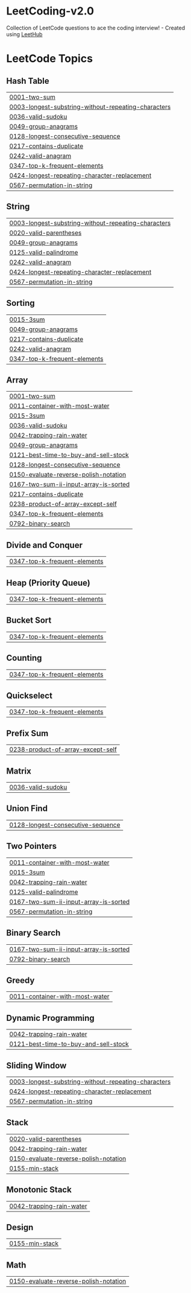 # LeetCoding-v2.0
Collection of LeetCode questions to ace the coding interview! - Created using [LeetHub](https://github.com/QasimWani/LeetHub)

<!---LeetCode Topics Start-->
# LeetCode Topics
## Hash Table
|  |
| ------- |
| [0001-two-sum](https://github.com/sarahab23/LeetCoding-v2.0/tree/master/0001-two-sum) |
| [0003-longest-substring-without-repeating-characters](https://github.com/sarahab23/LeetCoding-v2.0/tree/master/0003-longest-substring-without-repeating-characters) |
| [0036-valid-sudoku](https://github.com/sarahab23/LeetCoding-v2.0/tree/master/0036-valid-sudoku) |
| [0049-group-anagrams](https://github.com/sarahab23/LeetCoding-v2.0/tree/master/0049-group-anagrams) |
| [0128-longest-consecutive-sequence](https://github.com/sarahab23/LeetCoding-v2.0/tree/master/0128-longest-consecutive-sequence) |
| [0217-contains-duplicate](https://github.com/sarahab23/LeetCoding-v2.0/tree/master/0217-contains-duplicate) |
| [0242-valid-anagram](https://github.com/sarahab23/LeetCoding-v2.0/tree/master/0242-valid-anagram) |
| [0347-top-k-frequent-elements](https://github.com/sarahab23/LeetCoding-v2.0/tree/master/0347-top-k-frequent-elements) |
| [0424-longest-repeating-character-replacement](https://github.com/sarahab23/LeetCoding-v2.0/tree/master/0424-longest-repeating-character-replacement) |
| [0567-permutation-in-string](https://github.com/sarahab23/LeetCoding-v2.0/tree/master/0567-permutation-in-string) |
## String
|  |
| ------- |
| [0003-longest-substring-without-repeating-characters](https://github.com/sarahab23/LeetCoding-v2.0/tree/master/0003-longest-substring-without-repeating-characters) |
| [0020-valid-parentheses](https://github.com/sarahab23/LeetCoding-v2.0/tree/master/0020-valid-parentheses) |
| [0049-group-anagrams](https://github.com/sarahab23/LeetCoding-v2.0/tree/master/0049-group-anagrams) |
| [0125-valid-palindrome](https://github.com/sarahab23/LeetCoding-v2.0/tree/master/0125-valid-palindrome) |
| [0242-valid-anagram](https://github.com/sarahab23/LeetCoding-v2.0/tree/master/0242-valid-anagram) |
| [0424-longest-repeating-character-replacement](https://github.com/sarahab23/LeetCoding-v2.0/tree/master/0424-longest-repeating-character-replacement) |
| [0567-permutation-in-string](https://github.com/sarahab23/LeetCoding-v2.0/tree/master/0567-permutation-in-string) |
## Sorting
|  |
| ------- |
| [0015-3sum](https://github.com/sarahab23/LeetCoding-v2.0/tree/master/0015-3sum) |
| [0049-group-anagrams](https://github.com/sarahab23/LeetCoding-v2.0/tree/master/0049-group-anagrams) |
| [0217-contains-duplicate](https://github.com/sarahab23/LeetCoding-v2.0/tree/master/0217-contains-duplicate) |
| [0242-valid-anagram](https://github.com/sarahab23/LeetCoding-v2.0/tree/master/0242-valid-anagram) |
| [0347-top-k-frequent-elements](https://github.com/sarahab23/LeetCoding-v2.0/tree/master/0347-top-k-frequent-elements) |
## Array
|  |
| ------- |
| [0001-two-sum](https://github.com/sarahab23/LeetCoding-v2.0/tree/master/0001-two-sum) |
| [0011-container-with-most-water](https://github.com/sarahab23/LeetCoding-v2.0/tree/master/0011-container-with-most-water) |
| [0015-3sum](https://github.com/sarahab23/LeetCoding-v2.0/tree/master/0015-3sum) |
| [0036-valid-sudoku](https://github.com/sarahab23/LeetCoding-v2.0/tree/master/0036-valid-sudoku) |
| [0042-trapping-rain-water](https://github.com/sarahab23/LeetCoding-v2.0/tree/master/0042-trapping-rain-water) |
| [0049-group-anagrams](https://github.com/sarahab23/LeetCoding-v2.0/tree/master/0049-group-anagrams) |
| [0121-best-time-to-buy-and-sell-stock](https://github.com/sarahab23/LeetCoding-v2.0/tree/master/0121-best-time-to-buy-and-sell-stock) |
| [0128-longest-consecutive-sequence](https://github.com/sarahab23/LeetCoding-v2.0/tree/master/0128-longest-consecutive-sequence) |
| [0150-evaluate-reverse-polish-notation](https://github.com/sarahab23/LeetCoding-v2.0/tree/master/0150-evaluate-reverse-polish-notation) |
| [0167-two-sum-ii-input-array-is-sorted](https://github.com/sarahab23/LeetCoding-v2.0/tree/master/0167-two-sum-ii-input-array-is-sorted) |
| [0217-contains-duplicate](https://github.com/sarahab23/LeetCoding-v2.0/tree/master/0217-contains-duplicate) |
| [0238-product-of-array-except-self](https://github.com/sarahab23/LeetCoding-v2.0/tree/master/0238-product-of-array-except-self) |
| [0347-top-k-frequent-elements](https://github.com/sarahab23/LeetCoding-v2.0/tree/master/0347-top-k-frequent-elements) |
| [0792-binary-search](https://github.com/sarahab23/LeetCoding-v2.0/tree/master/0792-binary-search) |
## Divide and Conquer
|  |
| ------- |
| [0347-top-k-frequent-elements](https://github.com/sarahab23/LeetCoding-v2.0/tree/master/0347-top-k-frequent-elements) |
## Heap (Priority Queue)
|  |
| ------- |
| [0347-top-k-frequent-elements](https://github.com/sarahab23/LeetCoding-v2.0/tree/master/0347-top-k-frequent-elements) |
## Bucket Sort
|  |
| ------- |
| [0347-top-k-frequent-elements](https://github.com/sarahab23/LeetCoding-v2.0/tree/master/0347-top-k-frequent-elements) |
## Counting
|  |
| ------- |
| [0347-top-k-frequent-elements](https://github.com/sarahab23/LeetCoding-v2.0/tree/master/0347-top-k-frequent-elements) |
## Quickselect
|  |
| ------- |
| [0347-top-k-frequent-elements](https://github.com/sarahab23/LeetCoding-v2.0/tree/master/0347-top-k-frequent-elements) |
## Prefix Sum
|  |
| ------- |
| [0238-product-of-array-except-self](https://github.com/sarahab23/LeetCoding-v2.0/tree/master/0238-product-of-array-except-self) |
## Matrix
|  |
| ------- |
| [0036-valid-sudoku](https://github.com/sarahab23/LeetCoding-v2.0/tree/master/0036-valid-sudoku) |
## Union Find
|  |
| ------- |
| [0128-longest-consecutive-sequence](https://github.com/sarahab23/LeetCoding-v2.0/tree/master/0128-longest-consecutive-sequence) |
## Two Pointers
|  |
| ------- |
| [0011-container-with-most-water](https://github.com/sarahab23/LeetCoding-v2.0/tree/master/0011-container-with-most-water) |
| [0015-3sum](https://github.com/sarahab23/LeetCoding-v2.0/tree/master/0015-3sum) |
| [0042-trapping-rain-water](https://github.com/sarahab23/LeetCoding-v2.0/tree/master/0042-trapping-rain-water) |
| [0125-valid-palindrome](https://github.com/sarahab23/LeetCoding-v2.0/tree/master/0125-valid-palindrome) |
| [0167-two-sum-ii-input-array-is-sorted](https://github.com/sarahab23/LeetCoding-v2.0/tree/master/0167-two-sum-ii-input-array-is-sorted) |
| [0567-permutation-in-string](https://github.com/sarahab23/LeetCoding-v2.0/tree/master/0567-permutation-in-string) |
## Binary Search
|  |
| ------- |
| [0167-two-sum-ii-input-array-is-sorted](https://github.com/sarahab23/LeetCoding-v2.0/tree/master/0167-two-sum-ii-input-array-is-sorted) |
| [0792-binary-search](https://github.com/sarahab23/LeetCoding-v2.0/tree/master/0792-binary-search) |
## Greedy
|  |
| ------- |
| [0011-container-with-most-water](https://github.com/sarahab23/LeetCoding-v2.0/tree/master/0011-container-with-most-water) |
## Dynamic Programming
|  |
| ------- |
| [0042-trapping-rain-water](https://github.com/sarahab23/LeetCoding-v2.0/tree/master/0042-trapping-rain-water) |
| [0121-best-time-to-buy-and-sell-stock](https://github.com/sarahab23/LeetCoding-v2.0/tree/master/0121-best-time-to-buy-and-sell-stock) |
## Sliding Window
|  |
| ------- |
| [0003-longest-substring-without-repeating-characters](https://github.com/sarahab23/LeetCoding-v2.0/tree/master/0003-longest-substring-without-repeating-characters) |
| [0424-longest-repeating-character-replacement](https://github.com/sarahab23/LeetCoding-v2.0/tree/master/0424-longest-repeating-character-replacement) |
| [0567-permutation-in-string](https://github.com/sarahab23/LeetCoding-v2.0/tree/master/0567-permutation-in-string) |
## Stack
|  |
| ------- |
| [0020-valid-parentheses](https://github.com/sarahab23/LeetCoding-v2.0/tree/master/0020-valid-parentheses) |
| [0042-trapping-rain-water](https://github.com/sarahab23/LeetCoding-v2.0/tree/master/0042-trapping-rain-water) |
| [0150-evaluate-reverse-polish-notation](https://github.com/sarahab23/LeetCoding-v2.0/tree/master/0150-evaluate-reverse-polish-notation) |
| [0155-min-stack](https://github.com/sarahab23/LeetCoding-v2.0/tree/master/0155-min-stack) |
## Monotonic Stack
|  |
| ------- |
| [0042-trapping-rain-water](https://github.com/sarahab23/LeetCoding-v2.0/tree/master/0042-trapping-rain-water) |
## Design
|  |
| ------- |
| [0155-min-stack](https://github.com/sarahab23/LeetCoding-v2.0/tree/master/0155-min-stack) |
## Math
|  |
| ------- |
| [0150-evaluate-reverse-polish-notation](https://github.com/sarahab23/LeetCoding-v2.0/tree/master/0150-evaluate-reverse-polish-notation) |
<!---LeetCode Topics End-->